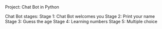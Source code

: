 Project: Chat Bot in Python

Chat Bot stages:
Stage 1: Chat Bot welcomes you
Stage 2: Print your name
Stage 3: Guess the age
Stage 4: Learning numbers
Stage 5: Multiple choice
